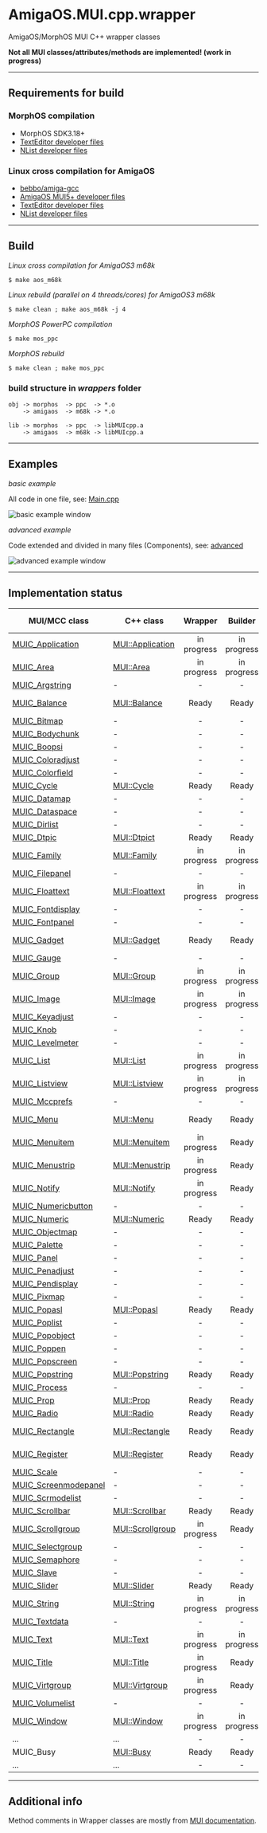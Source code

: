 # AmigaOS.MUI.cpp.wrapper
AmigaOS/MorphOS MUI C++ wrapper classes

**Not all MUI classes/attributes/methods are implemented! (work in progress)**
___
## Requirements for build

### MorphOS compilation

- MorphOS SDK3.18+
- [TextEditor developer files](https://github.com/amiga-mui/texteditor)
- [NList developer files](https://github.com/amiga-mui/nlist)

### Linux cross compilation for AmigaOS

- [bebbo/amiga-gcc](https://github.com/bebbo/amiga-gcc)
- [AmigaOS MUI5+ developer files](https://github.com/amiga-mui/muidev)
- [TextEditor developer files](https://github.com/amiga-mui/texteditor)
- [NList developer files](https://github.com/amiga-mui/nlist)
___
## Build

*Linux cross compilation for AmigaOS3 m68k*
```
$ make aos_m68k
```

*Linux rebuild (parallel on 4 threads/cores) for AmigaOS3 m68k*
```
$ make clean ; make aos_m68k -j 4
```

*MorphOS PowerPC compilation*
```
$ make mos_ppc
```

*MorphOS rebuild*
```
$ make clean ; make mos_ppc
```

### build structure in *wrappers* folder
```
obj -> morphos  -> ppc  -> *.o
    -> amigaos  -> m68k -> *.o

lib -> morphos  -> ppc  -> libMUIcpp.a
    -> amigaos  -> m68k -> libMUIcpp.a
```
___
## Examples

*basic example*

All code in one file, see: [Main.cpp](/examples/basic/Main.cpp)

![basic example window](/docs/assets/basic.example.png)

*advanced example*

Code extended and divided in many files (Components), see: [advanced](/examples/advanced/)

![advanced example window](/docs/assets/advanced.example.png)

___
## Implementation status

| MUI/MCC class | C++ class | Wrapper | Builder | Source Notifier | Dest Notifier |
|-|-|:-:|:-:|:-:|:-:|
| [MUIC_Application](https://github.com/amiga-mui/muidev/wiki/MUI_Application) | [MUI::Application](/wrappers/src/MUI/Application.hpp) | in progress | in progress | - | in progress |
| [MUIC_Area](https://github.com/amiga-mui/muidev/wiki/MUI_Area) | [MUI::Area](/wrappers/src/MUI/Area.hpp) | in progress | in progress | in progress | in progress |
| [MUIC_Argstring](https://github.com/amiga-mui/muidev/wiki/MUI_Argstring) | - | - | - | - | - |
| [MUIC_Balance](https://github.com/amiga-mui/muidev/wiki/MUI_Balance) | [MUI::Balance](/wrappers/src/MUI/Balance.hpp) | Ready | Ready | not applicable | not applicable |
| [MUIC_Bitmap](https://github.com/amiga-mui/muidev/wiki/MUI_Bitmap) | - | - | - | - | - |
| [MUIC_Bodychunk](https://github.com/amiga-mui/muidev/wiki/MUI_Bodychunk) | - | - | - | - | - |
| [MUIC_Boopsi](https://github.com/amiga-mui/muidev/wiki/MUI_Boopsi) | - | - | - | - | - |
| [MUIC_Coloradjust](https://github.com/amiga-mui/muidev/wiki/MUI_Coloradjust) | - | - | - | - | - |
| [MUIC_Colorfield](https://github.com/amiga-mui/muidev/wiki/MUI_Colorfield) | - | - | - | - | - |
| [MUIC_Cycle](https://github.com/amiga-mui/muidev/wiki/MUI_Cycle) | [MUI::Cycle](/wrappers/src/MUI/Cycle.hpp) | Ready | Ready | Ready | Ready |
| [MUIC_Datamap](https://github.com/amiga-mui/muidev/wiki/MUI_Datamap) | - | - | - | - | - |
| [MUIC_Dataspace](https://github.com/amiga-mui/muidev/wiki/MUI_Dataspace) | - | - | - | - | - |
| [MUIC_Dirlist](https://github.com/amiga-mui/muidev/wiki/MUI_Dirlist) | - | - | - | - | - |
| [MUIC_Dtpic](https://github.com/amiga-mui/muidev/wiki/MUI_Dtpic) | [MUI::Dtpict](/wrappers/src/MUI/Dtpict.hpp) | Ready | Ready | - | - |
| [MUIC_Family](https://github.com/amiga-mui/muidev/wiki/MUI_Family) | [MUI::Family](/wrappers/src/MUI/Family.hpp) | in progress | in progress | in progress | in progress |
| [MUIC_Filepanel](https://github.com/amiga-mui/muidev/wiki/MUI_Filepanel) | - | - | - | - | - |
| [MUIC_Floattext](https://github.com/amiga-mui/muidev/wiki/MUI_Floattext) | [MUI::Floattext](/wrappers/src/MUI/Family.hpp) | in progress | in progress | - | - |
| [MUIC_Fontdisplay](https://github.com/amiga-mui/muidev/wiki/MUI_Fontdisplay) | - | - | - | - | - |
| [MUIC_Fontpanel](https://github.com/amiga-mui/muidev/wiki/MUI_Fontpanel) | - | - | - | - | - |
| [MUIC_Gadget](https://github.com/amiga-mui/muidev/wiki/MUI_Gadget) | [MUI::Gadget](/wrappers/src/MUI/Gadget.hpp) | Ready | Ready | not applicable | not applicable |
| [MUIC_Gauge](https://github.com/amiga-mui/muidev/wiki/MUI_Gauge) | - | - | - | - | - |
| [MUIC_Group](https://github.com/amiga-mui/muidev/wiki/MUI_Group) | [MUI::Group](/wrappers/src/MUI/Group.hpp) | in progress | in progress | in progress | in progress |
| [MUIC_Image](https://github.com/amiga-mui/muidev/wiki/MUI_Image) | [MUI::Image](/wrappers/src/MUI/Image.hpp) | in progress | in progress | - | - |
| [MUIC_Keyadjust](https://github.com/amiga-mui/muidev/wiki/MUI_Keyadjust) | - | - | - | - | - |
| [MUIC_Knob](https://github.com/amiga-mui/muidev/wiki/MUI_Knob) | - | - | - | - | - |
| [MUIC_Levelmeter](https://github.com/amiga-mui/muidev/wiki/MUI_Levelmeter) | - | - | - | - | - |
| [MUIC_List](https://github.com/amiga-mui/muidev/wiki/MUI_List) | [MUI::List](/wrappers/src/MUI/List.hpp) | in progress | in progress | in progress | in progress |
| [MUIC_Listview](https://github.com/amiga-mui/muidev/wiki/MUI_Listview) | [MUI::Listview](/wrappers/src/MUI/Listview.hpp) | in progress | in progress | - | - |
| [MUIC_Mccprefs](https://github.com/amiga-mui/muidev/wiki/MUI_Mccprefs) | - | - | - | - | - |
| [MUIC_Menu](https://github.com/amiga-mui/muidev/wiki/MUI_Menu) | [MUI::Menu](/wrappers/src/MUI/Menu.hpp) | Ready | Ready | in progress | in progress |
| [MUIC_Menuitem](https://github.com/amiga-mui/muidev/wiki/MUI_Menuitem) | [MUI::Menuitem](/wrappers/src/MUI/Menuitem.hpp) | in progress | Ready | in progress | in progress |
| [MUIC_Menustrip](https://github.com/amiga-mui/muidev/wiki/MUI_Menustrip) | [MUI::Menustrip](/wrappers/src/MUI/Menustrip.hpp) | in progress | Ready | - | - |
| [MUIC_Notify](https://github.com/amiga-mui/muidev/wiki/MUI_Notify) | [MUI::Notify](/wrappers/src/MUI/Notify.hpp) | in progress | Ready | in progress | in progress |
| [MUIC_Numericbutton](https://github.com/amiga-mui/muidev/wiki/MUI_Numericbutton) | - | - | - | - | - |
| [MUIC_Numeric](https://github.com/amiga-mui/muidev/wiki/MUI_Numeric) | [MUI::Numeric](/wrappers/src/MUI/Numeric.hpp) | Ready | Ready | - | - |
| [MUIC_Objectmap](https://github.com/amiga-mui/muidev/wiki/MUI_Objectmap) | - | - | - | - | - |
| [MUIC_Palette](https://github.com/amiga-mui/muidev/wiki/MUI_Palette) | - | - | - | - | - |
| [MUIC_Panel](https://github.com/amiga-mui/muidev/wiki/MUI_Panel) | - | - | - | - | - |
| [MUIC_Penadjust](https://github.com/amiga-mui/muidev/wiki/MUI_Penadjust) | - | - | - | - | - |
| [MUIC_Pendisplay](https://github.com/amiga-mui/muidev/wiki/MUI_Pendisplay) | - | - | - | - | - |
| [MUIC_Pixmap](https://github.com/amiga-mui/muidev/wiki/MUI_Pixmap) | - | - | - | - | - |
| [MUIC_Popasl](https://github.com/amiga-mui/muidev/wiki/MUI_Popasl) | [MUI::Popasl](/wrappers/src/MUI/Popasl.hpp) | Ready | Ready | - | - |
| [MUIC_Poplist](https://github.com/amiga-mui/muidev/wiki/MUI_Poplist) | - | - | - | - | - |
| [MUIC_Popobject](https://github.com/amiga-mui/muidev/wiki/MUI_Popobject) | - | - | - | - | - |
| [MUIC_Poppen](https://github.com/amiga-mui/muidev/wiki/MUI_Poppen) | - | - | - | - | - |
| [MUIC_Popscreen](https://github.com/amiga-mui/muidev/wiki/MUI_Popscreen) | - | - | - | - | - |
| [MUIC_Popstring](https://github.com/amiga-mui/muidev/wiki/MUI_Popstring) | [MUI::Popstring](/wrappers/src/MUI/Popstring.hpp) | Ready | Ready | - | - |
| [MUIC_Process](https://github.com/amiga-mui/muidev/wiki/MUI_Process) | - | - | - | - | - |
| [MUIC_Prop](https://github.com/amiga-mui/muidev/wiki/MUI_Prop) | [MUI::Prop](/wrappers/src/MUI/Prop.hpp) | Ready | Ready | Ready | Ready |
| [MUIC_Radio](https://github.com/amiga-mui/muidev/wiki/MUI_Radio) | [MUI::Radio](/wrappers/src/MUI/Radio.hpp) | Ready | Ready | - | - |
| [MUIC_Rectangle](https://github.com/amiga-mui/muidev/wiki/MUI_Rectangle) | [MUI::Rectangle](/wrappers/src/MUI/Rectangle.hpp) | Ready | Ready | not applicable | - |
| [MUIC_Register](https://github.com/amiga-mui/muidev/wiki/MUI_Register) | [MUI::Register](/wrappers/src/MUI/Register.hpp) | Ready | Ready | not applicable | Ready |
| [MUIC_Scale](https://github.com/amiga-mui/muidev/wiki/MUI_Scale) | - | - | - | - | - |
| [MUIC_Screenmodepanel](https://github.com/amiga-mui/muidev/wiki/MUI_Screenmodepanel) | - | - | - | - | - |
| [MUIC_Scrmodelist](https://github.com/amiga-mui/muidev/wiki/MUI_Scrmodelist) | - | - | - | - | - |
| [MUIC_Scrollbar](https://github.com/amiga-mui/muidev/wiki/MUI_Scrollbar) | [MUI::Scrollbar](/wrappers/src/MUI/Scrollbar.hpp) | Ready | Ready | - | - |
| [MUIC_Scrollgroup](https://github.com/amiga-mui/muidev/wiki/MUI_Scrollgroup) | [MUI::Scrollgroup](/wrappers/src/MUI/Scrollgroup.hpp) | in progress | Ready | - | - |
| [MUIC_Selectgroup](https://github.com/amiga-mui/muidev/wiki/MUI_Selectgroup) | - | - | - | - | - |
| [MUIC_Semaphore](https://github.com/amiga-mui/muidev/wiki/MUI_Semaphore) | - | - | - | - | - |
| [MUIC_Slave](https://github.com/amiga-mui/muidev/wiki/MUI_Slave) | - | - | - | - | - |
| [MUIC_Slider](https://github.com/amiga-mui/muidev/wiki/MUI_Slider) | [MUI::Slider](/wrappers/src/MUI/Slider.hpp) | Ready | Ready | - | - |
| [MUIC_String](https://github.com/amiga-mui/muidev/wiki/MUI_Sting) | [MUI::String](/wrappers/src/MUI/String.hpp) | in progress | in progress | in progress | in progress |
| [MUIC_Textdata](https://github.com/amiga-mui/muidev/wiki/MUI_Textdata) | - | - | - | - | - |
| [MUIC_Text](https://github.com/amiga-mui/muidev/wiki/MUI_Text) | [MUI::Text](/wrappers/src/MUI/Text.hpp) | in progress | in progress | - | - |
| [MUIC_Title](https://github.com/amiga-mui/muidev/wiki/MUI_Title) | [MUI::Title](/wrappers/src/MUI/Title.hpp) | in progress | Ready | - | - |
| [MUIC_Virtgroup](https://github.com/amiga-mui/muidev/wiki/MUI_Virtgroup) | [MUI::Virtgroup](/wrappers/src/MUI/Virtgroup.hpp) | in progress | Ready | - | - |
| [MUIC_Volumelist](https://github.com/amiga-mui/muidev/wiki/MUI_Volumelist) | - | - | - | - | - |
| [MUIC_Window](https://github.com/amiga-mui/muidev/wiki/MUI_Window) | [MUI::Window](/wrappers/src/MUI/Window.hpp) | in progress | in progress | in progress | in progress |
| ... | ... | - | - | - | - |
| MUIC_Busy | [MUI::Busy](/wrappers/src/MUI/MCC/Busy.hpp) | Ready | Ready | - | - |
| ... | ... | - | - | - | - |
___
## Additional info

Method comments in Wrapper classes are mostly from [MUI documentation](https://github.com/amiga-mui/muidev/wiki).
